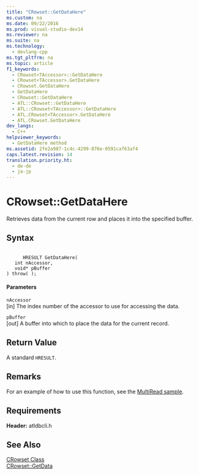 ```yaml
---
title: "CRowset::GetDataHere"
ms.custom: na
ms.date: 09/22/2016
ms.prod: visual-studio-dev14
ms.reviewer: na
ms.suite: na
ms.technology: 
  - devlang-cpp
ms.tgt_pltfrm: na
ms.topic: article
f1_keywords: 
  - CRowset<TAccessor>::GetDataHere
  - CRowset<TAccessor>.GetDataHere
  - CRowset.GetDataHere
  - GetDataHere
  - CRowset::GetDataHere
  - ATL::CRowset::GetDataHere
  - ATL::CRowset<TAccessor>::GetDataHere
  - ATL.CRowset<TAccessor>.GetDataHere
  - ATL.CRowset.GetDataHere
dev_langs: 
  - C++
helpviewer_keywords: 
  - GetDataHere method
ms.assetid: 2fe2a987-1c4c-4299-876e-0591caf63af4
caps.latest.revision: 14
translation.priority.ht: 
  - de-de
  - ja-jp
---
```

# CRowset::GetDataHere
Retrieves data from the current row and places it into the specified buffer.  
  
## Syntax  
  
```  
  
      HRESULT GetDataHere(   
   int nAccessor,   
   void* pBuffer    
) throw( );  
```  
  
#### Parameters  
 `nAccessor`  
 [in] The index number of the accessor to use for accessing the data.  
  
 `pBuffer`  
 [out] A buffer into which to place the data for the current record.  
  
## Return Value  
 A standard `HRESULT`.  
  
## Remarks  
 For an example of how to use this function, see the [MultiRead sample](../vs140/visual-c---samples.md).  
  
## Requirements  
 **Header:** atldbcli.h  
  
## See Also  
 [CRowset Class](../vs140/crowset-class.md)   
 [CRowset::GetData](../vs140/crowset--getdata.md)